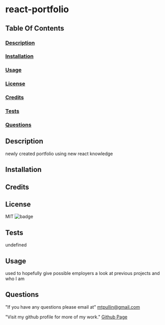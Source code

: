 # react-portfolio

  ## Table Of Contents
  ### [Description](#description)
  ### [Installation](#installation)
  ### [Usage](#usage)
  ### [License](#license)
  ### [Credits](#credits)
  ### [Tests](#tests)
  ### [Questions](#questions)

  ## Description
  newly created portfolio using new react knowledge 

  ## Installation
   

  ## Credits
   

  ## License
  MIT 
  ![badge](https://img.shields.io/badge/license-MIT-red)
  
  ## Tests
  undefined

  ## Usage
  used to hopefully give possible employers a look at previous projects and who I am 

  ## Questions
  
  "If you have any questions please email at"
    mtpullin@gmail.com
  
  "Visit my github profile for more of my work."
    <a href="https://github.com/mtpullin">Github Page</a>
